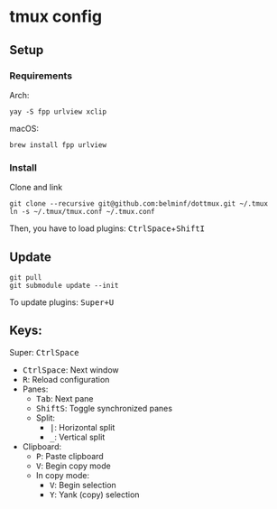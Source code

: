 # tmux config

## Setup

### Requirements

Arch:

```
yay -S fpp urlview xclip
```

macOS:

```
brew install fpp urlview
```

### Install

Clone and link

```
git clone --recursive git@github.com:belminf/dottmux.git ~/.tmux
ln -s ~/.tmux/tmux.conf ~/.tmux.conf
```

Then, you have to load plugins: <kbd>Ctrl</kbd><kbd>Space</kbd>+<kbd>Shift</kbd><kbd>I</kbd>

## Update

```
git pull
git submodule update --init
```

To update plugins: <kbd>Super<kbd>+<kbd>U</kbd>

## Keys:

Super: <kbd>Ctrl</kbd><kbd>Space</kbd>

- <kbd>Ctrl</kbd><kbd>Space</kbd>: Next window
- <kbd>R</kbd>: Reload configuration
- Panes:
  - <kbd>Tab</kbd>: Next pane
  - <kbd>Shift</kbd><kbd>S</kbd>: Toggle synchronized panes
  - Split:
    - <kbd>|</kbd>: Horizontal split
    - <kbd>\_</kbd>: Vertical split
- Clipboard:
  - <kbd>P</kbd>: Paste clipboard
  - <kbd>V</kbd>: Begin copy mode
  - In copy mode:
    - <kbd>V</kbd>: Begin selection
    - <kbd>Y</kbd>: Yank (copy) selection
